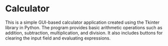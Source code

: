 # Calculator
This is a simple GUI-based calculator application created using the Tkinter library in Python. The program provides basic arithmetic operations such as addition, subtraction, multiplication, and division. It also includes buttons for clearing the input field and evaluating expressions.

